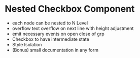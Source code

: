 # Nested Checkbox Component 

- each node can be nested to N Level 
- overflow text overflow on next line with height adjustment   
- emit necessary events on open close of grp
-  Checkbox to have intermediate state
- Style Isolation
- (Bonus) small documentation in any form